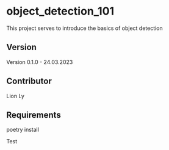 # object_detection_101

This project serves to introduce the basics of object detection

## Version
Version 0.1.0 - 24.03.2023

## Contributor
Lion Ly

## Requirements
poetry install

Test